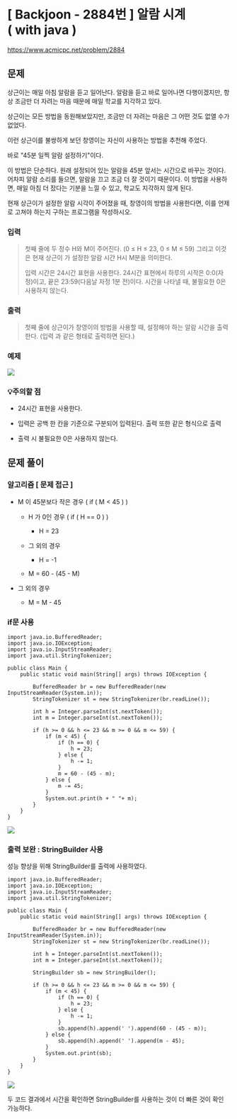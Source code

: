 # \[ Backjoon - 2884번 \] 알람 시계 ( with java )
https://www.acmicpc.net/problem/2884
## 문제
상근이는 매일 아침 알람을 듣고 일어난다. 알람을 듣고 바로 일어나면 다행이겠지만, 항상 조금만 더 자려는 마음 때문에 매일 학교를 지각하고 있다.

상근이는 모든 방법을 동원해보았지만, 조금만 더 자려는 마음은 그 어떤 것도 없앨 수가 없었다.

이런 상근이를 불쌍하게 보던 창영이는 자신이 사용하는 방법을 추천해 주었다.

바로 "45분 일찍 알람 설정하기"이다.

이 방법은 단순하다. 원래 설정되어 있는 알람을 45분 앞서는 시간으로 바꾸는 것이다. 어차피 알람 소리를 들으면, 알람을 끄고 조금 더 잘 것이기 때문이다. 이 방법을 사용하면, 매일 아침 더 잤다는 기분을 느낄 수 있고, 학교도 지각하지 않게 된다.

현재 상근이가 설정한 알람 시각이 주어졌을 때, 창영이의 방법을 사용한다면, 이를 언제로 고쳐야 하는지 구하는 프로그램을 작성하시오.

### 입력 
>
> 첫째 줄에 두 정수 H와 M이 주어진다. (0 ≤ H ≤ 23, 0 ≤ M ≤ 59) 그리고 이것은 현재 상근이
> 가 설정한 알람 시간 H시 M분을 의미한다.
> 
> 입력 시간은 24시간 표현을 사용한다. 24시간 표현에서 하루의 시작은 0:0(자정)이고, 끝은 
> 23:59(다음날 자정 1분 전)이다. 시간을 나타낼 때, 불필요한 0은 사용하지 않는다.
>
### 출력 
> 
> 첫째 줄에 상근이가 창영이의 방법을 사용할 때, 설정해야 하는 알람 시간을 출력한다. (입력
> 과 같은 형태로 출력하면 된다.)
> 

### 예제
![](https://i.imgur.com/eC0QYkN.png)



### 💡주의할 점 
- 24시간 표현을 사용한다.
  
- 입력은 공백 한 칸을 기준으로 구분되어 입력된다. 출력 또한 같은 형식으로 출력
  
- 출력 시 불필요한 0은 사용하지 않는다.


## 문제 풀이
### 알고리즘 [ 문제 접근 ]
- M 이 45분보다 작은 경우 ( if ( M < 45 ) )
	-  H 가 0인 경우 ( if ( H == 0 ) )
		-  H = 23
		  
	- 그 외의 경우
		- H = -1
		  
	- M = 60 - (45 - M)
	  
- 그 외의 경우
	- M = M - 45

### if문 사용
```
import java.io.BufferedReader;  
import java.io.IOException;  
import java.io.InputStreamReader;  
import java.util.StringTokenizer;  
  
public class Main {  
    public static void main(String[] args) throws IOException {  
  
        BufferedReader br = new BufferedReader(new InputStreamReader(System.in));  
        StringTokenizer st = new StringTokenizer(br.readLine());  
  
        int h = Integer.parseInt(st.nextToken());  
        int m = Integer.parseInt(st.nextToken());  
  
        if (h >= 0 && h <= 23 && m >= 0 && m <= 59) {  
            if (m < 45) {  
                if (h == 0) {  
                    h = 23;  
                } else {  
                    h -= 1;  
                }  
                m = 60 - (45 - m);  
            } else {  
                m -= 45;  
            }  
            System.out.print(h + " "+ m);  
        }  
    }  
}
```

![](https://i.imgur.com/yumhJ2N.png)

### 출력 보완 : StringBuilder 사용
성능 향상을 위해 StringBuilder를 출력에 사용하였다.

```
import java.io.BufferedReader;  
import java.io.IOException;  
import java.io.InputStreamReader;  
import java.util.StringTokenizer;  
  
public class Main {  
    public static void main(String[] args) throws IOException {  
  
        BufferedReader br = new BufferedReader(new InputStreamReader(System.in));  
        StringTokenizer st = new StringTokenizer(br.readLine());  
  
        int h = Integer.parseInt(st.nextToken());  
        int m = Integer.parseInt(st.nextToken());  
  
        StringBuilder sb = new StringBuilder();  
  
        if (h >= 0 && h <= 23 && m >= 0 && m <= 59) {  
            if (m < 45) {  
                if (h == 0) {  
                    h = 23;  
                } else {  
                    h -= 1;  
                }  
                sb.append(h).append(' ').append(60 - (45 - m));  
            } else {  
                sb.append(h).append(' ').append(m - 45);  
            }  
            System.out.print(sb);  
        }  
    }  
}
```

![](https://i.imgur.com/65skGnw.png)

두 코드 결과에서 시간을 확인하면 StringBuilder를 사용하는 것이 더 빠른 것이 확인 가능하다.